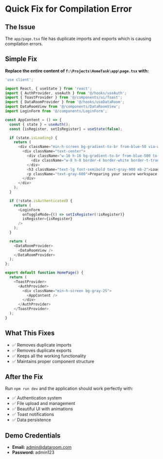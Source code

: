# Quick Fix for Compilation Error

## The Issue
The `app/page.tsx` file has duplicate imports and exports which is causing compilation errors.

## Simple Fix

**Replace the entire content of `f:\Projects\HomeTask\app\page.tsx` with:**

```typescript
'use client';

import React, { useState } from 'react';
import { AuthProvider, useAuth } from '@/hooks/useAuth';
import { ToastProvider } from '@/components/ui/Toast';
import { DataRoomProvider } from '@/hooks/useDataRoom';
import DataRoomView from '@/components/DataRoomView';
import LoginForm from '@/components/LoginForm';

const AppContent = () => {
  const { state } = useAuth();
  const [isRegister, setIsRegister] = useState(false);

  if (state.isLoading) {
    return (
      <div className="min-h-screen bg-gradient-to-br from-blue-50 via-white to-gray-50 flex items-center justify-center">
        <div className="text-center">
          <div className="w-16 h-16 bg-gradient-to-br from-blue-500 to-blue-700 rounded-2xl flex items-center justify-center mx-auto mb-6">
            <div className="w-8 h-8 border-4 border-white border-t-transparent rounded-full animate-spin"></div>
          </div>
          <h3 className="text-lg font-semibold text-gray-900 mb-2">Loading Data Room</h3>
          <p className="text-gray-600">Preparing your secure workspace...</p>
        </div>
      </div>
    );
  }

  if (!state.isAuthenticated) {
    return (
      <LoginForm 
        onToggleMode={() => setIsRegister(!isRegister)}
        isRegister={isRegister}
      />
    );
  }

  return (
    <DataRoomProvider>
      <DataRoomView />
    </DataRoomProvider>
  );
};

export default function HomePage() {
  return (
    <ToastProvider>
      <AuthProvider>
        <div className="min-h-screen bg-gray-25">
          <AppContent />
        </div>
      </AuthProvider>
    </ToastProvider>
  );
}
```

## What This Fixes
- ✅ Removes duplicate imports
- ✅ Removes duplicate exports 
- ✅ Keeps all the working functionality
- ✅ Maintains proper component structure

## After the Fix
Run `npm run dev` and the application should work perfectly with:
- ✅ Authentication system
- ✅ File upload and management
- ✅ Beautiful UI with animations
- ✅ Toast notifications
- ✅ Data persistence

## Demo Credentials
- **Email:** admin@dataroom.com
- **Password:** admin123